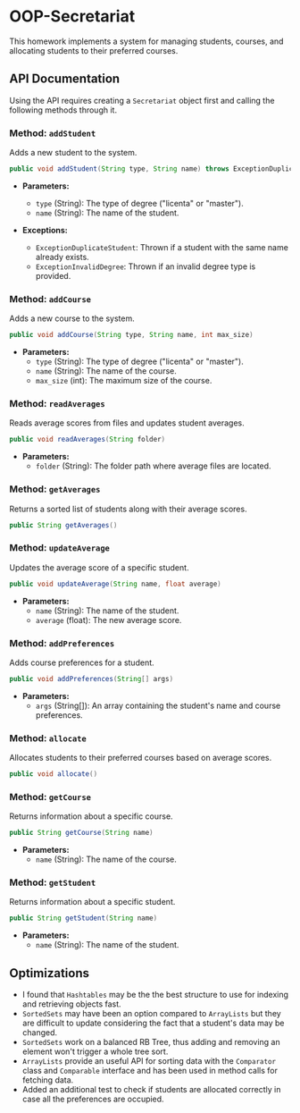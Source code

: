 
# OOP-Secretariat

This homework implements a system for managing students, courses, and allocating students to their preferred courses.




## API Documentation

Using the API requires creating a ```Secretariat``` object first and calling the following methods through it.


### Method: `addStudent`

Adds a new student to the system.

```java
public void addStudent(String type, String name) throws ExceptionDuplicateStudent, ExceptionInvalidDegree
```

- **Parameters:**
  - `type` (String): The type of degree ("licenta" or "master").
  - `name` (String): The name of the student.

- **Exceptions:**
  - `ExceptionDuplicateStudent`: Thrown if a student with the same name already exists.
  - `ExceptionInvalidDegree`: Thrown if an invalid degree type is provided.

### Method: `addCourse`

Adds a new course to the system.

```java
public void addCourse(String type, String name, int max_size)
```

- **Parameters:**
  - `type` (String): The type of degree ("licenta" or "master").
  - `name` (String): The name of the course.
  - `max_size` (int): The maximum size of the course.

### Method: `readAverages`

Reads average scores from files and updates student averages.

```java
public void readAverages(String folder)
```

- **Parameters:**
  - `folder` (String): The folder path where average files are located.

### Method: `getAverages`

Returns a sorted list of students along with their average scores.

```java
public String getAverages()
```

### Method: `updateAverage`

Updates the average score of a specific student.

```java
public void updateAverage(String name, float average)
```

- **Parameters:**
  - `name` (String): The name of the student.
  - `average` (float): The new average score.

### Method: `addPreferences`

Adds course preferences for a student.

```java
public void addPreferences(String[] args)
```

- **Parameters:**
  - `args` (String[]): An array containing the student's name and course preferences.

### Method: `allocate`

Allocates students to their preferred courses based on average scores.

```java
public void allocate()
```

### Method: `getCourse`

Returns information about a specific course.

```java
public String getCourse(String name)
```

- **Parameters:**
  - `name` (String): The name of the course.

### Method: `getStudent`

Returns information about a specific student.

```java
public String getStudent(String name)
```

- **Parameters:**
  - `name` (String): The name of the student.

## Optimizations

- I found that ```Hashtables``` may be the the best structure to use for indexing and retrieving objects fast.  
- ```SortedSets``` may have been an option compared to ```ArrayLists``` but they are difficult to update considering the fact that a student's data may be changed.
- ```SortedSets``` work on a balanced RB Tree, thus adding and removing an element won't trigger a whole tree sort.
- ```ArrayLists``` provide an useful API for sorting data with the ```Comparator``` class and ```Comparable``` interface and has been used in method calls for fetching data.
- Added an additional test to check if students are allocated correctly in case all the preferences are occupied.

